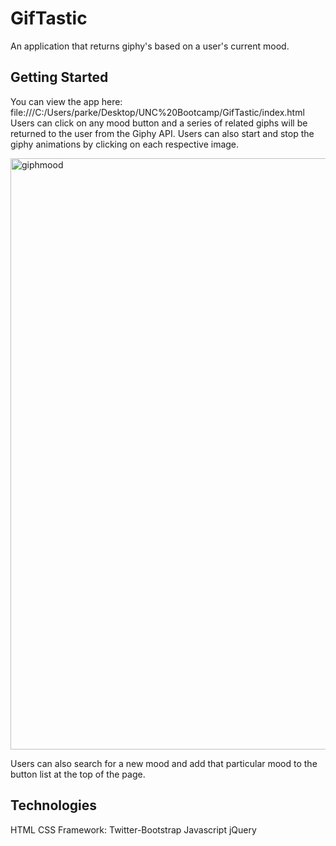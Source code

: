 # GifTastic
An application that returns giphy's based on a user's current mood.

## Getting Started
You can view the app here: file:///C:/Users/parke/Desktop/UNC%20Bootcamp/GifTastic/index.html
Users can click on any mood button and a series of related giphs will be returned to the user from the Giphy API.
Users can also start and stop the giphy animations by clicking on each respective image.

<img width="946" alt="giphmood" src="https://user-images.githubusercontent.com/1817873/34571209-e647cb54-f13b-11e7-9872-e23231a2142c.PNG">

Users can also search for a new mood and add that particular mood to the button list at the top of the page.

## Technologies
HTML
CSS Framework: Twitter-Bootstrap
Javascript
jQuery


